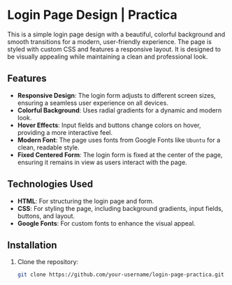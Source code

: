 # Login Page Design | Practica

This is a simple login page design with a beautiful, colorful background and smooth transitions for a modern, user-friendly experience. The page is styled with custom CSS and features a responsive layout. It is designed to be visually appealing while maintaining a clean and professional look.

## Features

- **Responsive Design**: The login form adjusts to different screen sizes, ensuring a seamless user experience on all devices.
- **Colorful Background**: Uses radial gradients for a dynamic and modern look.
- **Hover Effects**: Input fields and buttons change colors on hover, providing a more interactive feel.
- **Modern Font**: The page uses fonts from Google Fonts like `Ubuntu` for a clean, readable style.
- **Fixed Centered Form**: The login form is fixed at the center of the page, ensuring it remains in view as users interact with the page.

## Technologies Used

- **HTML**: For structuring the login page and form.
- **CSS**: For styling the page, including background gradients, input fields, buttons, and layout.
- **Google Fonts**: For custom fonts to enhance the visual appeal.

## Installation

1. Clone the repository:

   ```bash
   git clone https://github.com/your-username/login-page-practica.git
